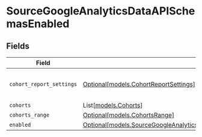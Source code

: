 # SourceGoogleAnalyticsDataAPISchemasEnabled


## Fields

| Field                                                                                                                                                      | Type                                                                                                                                                       | Required                                                                                                                                                   | Description                                                                                                                                                |
| ---------------------------------------------------------------------------------------------------------------------------------------------------------- | ---------------------------------------------------------------------------------------------------------------------------------------------------------- | ---------------------------------------------------------------------------------------------------------------------------------------------------------- | ---------------------------------------------------------------------------------------------------------------------------------------------------------- |
| `cohort_report_settings`                                                                                                                                   | [Optional[models.CohortReportSettings]](../models/cohortreportsettings.md)                                                                                 | :heavy_minus_sign:                                                                                                                                         | Optional settings for a cohort report.                                                                                                                     |
| `cohorts`                                                                                                                                                  | List[[models.Cohorts](../models/cohorts.md)]                                                                                                               | :heavy_minus_sign:                                                                                                                                         | N/A                                                                                                                                                        |
| `cohorts_range`                                                                                                                                            | [Optional[models.CohortsRange]](../models/cohortsrange.md)                                                                                                 | :heavy_minus_sign:                                                                                                                                         | N/A                                                                                                                                                        |
| `enabled`                                                                                                                                                  | [Optional[models.SourceGoogleAnalyticsDataAPISchemasCustomReportsArrayEnabled]](../models/sourcegoogleanalyticsdataapischemascustomreportsarrayenabled.md) | :heavy_minus_sign:                                                                                                                                         | N/A                                                                                                                                                        |